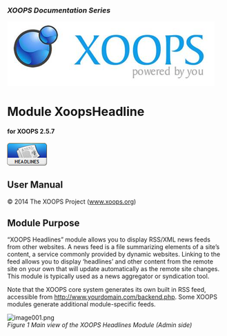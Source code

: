 ### _XOOPS Documentation Series_
![logoXoops.jpg](assets/logoXoops.jpg)

# Module XoopsHeadline
#### for XOOPS 2.5.7
  
      
![logoModule.png](assets/logoModule.png)
            
                
                
    
## User Manual
  
  
  
  
  
© 2014 The XOOPS Project (www.xoops.org)    
  

## Module Purpose 

 
“XOOPS Headlines” module allows you to display RSS/XML news feeds from other websites. A news feed is a file summarizing elements of a site’s content, a service commonly provided by dynamic websites. Linking to the feed allows you to display ‘headlines’ and other content from the remote site on your own that will update automatically as the remote site changes. This module is typically used as a news aggregator or syndication tool.

Note that the XOOPS core system generates its own built in RSS feed, accessible from http://www.yourdomain.com/backend.php. Some XOOPS modules generate additional module-specific feeds.


 
![image001.png](assets/image001.png)  
*Figure 1 Main view of the XOOPS Headlines Module (Admin side)*
